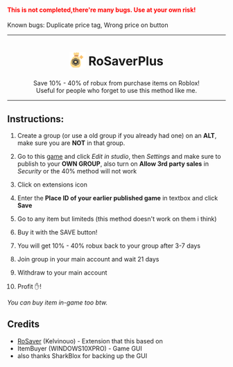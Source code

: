 <h4 style="color:red;"> 
This is not completed,there're many bugs. Use at your own risk! 
</h4>
Known bugs: Duplicate price tag, Wrong price on button

---

<h1 align="center">
    <sub>
        <img  src="https://github.com/hnguyen1910/RoSaverPlus/blob/master/images/icon48.png?raw=true" height="38" width="38">
    </sub>
    RoSaverPlus
</h1>
<p align="center">
    Save 10% - 40% of robux from purchase items on Roblox!
    <br>
    Useful for people who forget to use this method like me.
</p>

---


## Instructions:
1. Create a group (or use a old group if you already had one) on an **ALT**, make sure you are **NOT** in that group.

2. Go to this [game](https://www.roblox.com/games/115958642324902/Uncopylocked-cool-game#!/) and click *Edit in studio*, then *Settings* and make sure to publish to your **OWN GROUP**, also turn on **Allow 3rd party sales** in *Security* or the 40% method will not work 

3. Click on extensions icon

4. Enter the **Place ID of your earlier published game** in textbox and click **Save**

5. Go to any item but limiteds (this method doesn't work on them i think)

6. Buy it with the SAVE button!

7. You will get 10% - 40% robux back to your group after 3-7 days

8. Join group in your main account and wait 21 days

9. Withdraw to your main account

10. Profit ✋!

*You can  buy item in-game too btw.*

## Credits

- [RoSaver](https://github.com/Kelvinouo/RoSaver) (Kelvinouo) - Extension that this based on
- ItemBuyer (WINDOWS10XPRO) - Game GUI 
- also thanks SharkBlox for backing up the GUI 
